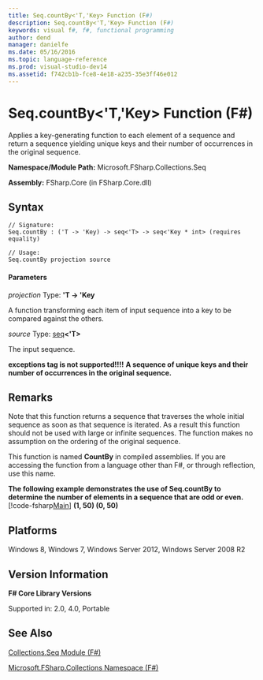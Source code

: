 ```yaml
---
title: Seq.countBy<'T,'Key> Function (F#)
description: Seq.countBy<'T,'Key> Function (F#)
keywords: visual f#, f#, functional programming
author: dend
manager: danielfe
ms.date: 05/16/2016
ms.topic: language-reference
ms.prod: visual-studio-dev14
ms.assetid: f742cb1b-fce8-4e18-a235-35e3ff46e012 
---
```


# Seq.countBy<'T,'Key> Function (F#)

Applies a key-generating function to each element of a sequence and return a sequence yielding unique keys and their number of occurrences in the original sequence.

**Namespace/Module Path:** Microsoft.FSharp.Collections.Seq

**Assembly:** FSharp.Core (in FSharp.Core.dll)


## Syntax

```
// Signature:
Seq.countBy : ('T -> 'Key) -> seq<'T> -> seq<'Key * int> (requires equality)

// Usage:
Seq.countBy projection source
```

#### Parameters
*projection*
Type: **'T -&gt; 'Key**


A function transforming each item of input sequence into a key to be compared against the others.


*source*
Type: [seq](https://msdn.microsoft.com/library/2f0c87c6-8a0d-4d33-92a6-10d1d037ce75)**&lt;'T&gt;**


The input sequence.



**exceptions tag is not supported!!!!**
**A sequence of unique keys and their number of occurrences in the original sequence.**
## Remarks
Note that this function returns a sequence that traverses the whole initial sequence as soon as that sequence is iterated. As a result this function should not be used with large or infinite sequences. The function makes no assumption on the ordering of the original sequence.

This function is named **CountBy** in compiled assemblies. If you are accessing the function from a language other than F#, or through reflection, use this name.

**The following example demonstrates the use of Seq.countBy to determine the number of elements in a sequence that are odd or even.**
[!code-fsharp[Main](snippets/fssequences/snippet20.fs)]
**(1, 50) (0, 50)**
## Platforms
Windows 8, Windows 7, Windows Server 2012, Windows Server 2008 R2


## Version Information
**F# Core Library Versions**

Supported in: 2.0, 4.0, Portable




## See Also
[Collections.Seq Module &#40;F&#35;&#41;](Collections.Seq-Module-%5BFSharp%5D.md)

[Microsoft.FSharp.Collections Namespace &#40;F&#35;&#41;](Microsoft.FSharp.Collections-Namespace-%5BFSharp%5D.md)

